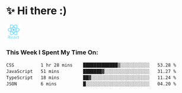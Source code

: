 <h1 align="left">✨ Hi there :)</h1>

  <a href="https://reactjs.org/" target="_blank" rel="noreferrer">   
    <img src="https://raw.githubusercontent.com/devicons/devicon/master/icons/react/react-original-wordmark.svg" alt="react" width="40"     
    height="40"/></a>
 
<h3 align="left">This Week I Spent My Time On:</h3>
<!--START_SECTION:waka-->

```txt
CSS          1 hr 28 mins    █████████████▒░░░░░░░░░░░   53.28 %
JavaScript   51 mins         ███████▓░░░░░░░░░░░░░░░░░   31.27 %
TypeScript   18 mins         ██▓░░░░░░░░░░░░░░░░░░░░░░   11.24 %
JSON         6 mins          █░░░░░░░░░░░░░░░░░░░░░░░░   04.20 %
```

<!--END_SECTION:waka-->

